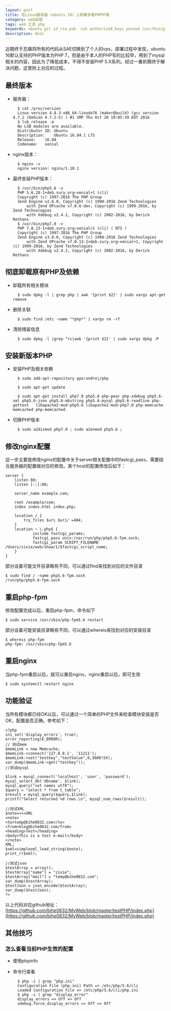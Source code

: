 ```yaml
---
layout: post
title: 在Linux服务器（ubuntu 16）上部署多套PHP环境
category: web前端
tags: web 工具 php
keywords: ubuntu git id_rsa.pub  ssh authorized_keys passwd /usr/bin/git-shell
description: desc
---
```


近期终于忍痛将所有的代码从SAE切换到了个人的vps，部署过程中发现，ubuntu 16默认支持的PHP版本为PHP 7，但是由于本人的PHP写的比较早，用到了mysql相关的内容，因此为了降低成本，不得不安装PHP 5.X系列。经过一番折腾终于解决问题，这里附上对应的过程。

## 最终版本

- 服务器：

		$ cat /proc/version
		Linux version 4.8.3-x86_64-linode76 (maker@build) (gcc version 4.7.2 (Debian 4.7.2-5) ) #1 SMP Thu Oct 20 19:05:39 EDT 2016
		$ lsb_release -a
		No LSB modules are available.
		Distributor ID:	Ubuntu
		Description:	Ubuntu 16.04.1 LTS
		Release:	16.04
		Codename:	xenial

- nginx版本：

		$ nginx -v
		nginx version: nginx/1.10.1

- 最终安装PHP版本：

		$ /usr/bin/php5.6 -v
		PHP 5.6.28-1+deb.sury.org~xenial+1 (cli)
		Copyright (c) 1997-2016 The PHP Group
		Zend Engine v2.6.0, Copyright (c) 1998-2016 Zend Technologies
		    with Zend OPcache v7.0.6-dev, Copyright (c) 1999-2016, by Zend Technologies
		    with Xdebug v2.4.1, Copyright (c) 2002-2016, by Derick Rethans
		$ /usr/bin/php7.0 -v
		PHP 7.0.13-1+deb.sury.org~xenial+1 (cli) ( NTS )
		Copyright (c) 1997-2016 The PHP Group
		Zend Engine v3.0.0, Copyright (c) 1998-2016 Zend Technologies
		    with Zend OPcache v7.0.13-1+deb.sury.org~xenial+1, Copyright (c) 1999-2016, by Zend Technologies
    		with Xdebug v2.4.1, Copyright (c) 2002-2016, by Derick Rethans

## 彻底卸载原有PHP及依赖

- 卸载所有相关模块

		$ sudo dpkg -l | grep php | awk '{print $2}' | sudo xargs apt-get remove 

- 删除关联

		$ sudo find /etc -name "*php*" | xargs rm -rf 

- 清除残留信息

		$ sudo dpkg -l |grep ^rc|awk '{print $2}' | sudo xargs dpkg -P

## 安装新版本PHP

- 安装PHP及相关依赖

		$ sudo add-apt-repository ppa:ondrej/php
		
		$ sudo apt-get update
		
		$ sudo apt-get install php7.0 php5.6 php-pear php-xdebug php5.6-xml php5.6-json php5.6-mbstring php5.6-mysql php5.6-readline php-gettext   libapache2-mod-php5.6 libapache2-mod-php7.0 php-memcache memcached php-memcached 

- 切换PHP版本

		$ sudo a2dismod php7.0 ; sudo a2enmod php5.6 ;
		
## 修改nginx配置

这一步主要是修改nginx的配置中关于server相关配置中的fastcgi_pass，需要结合服务器的配置做对应的修改。某个host的配置修改后如下：

	server {
		listen 80;
		listen [::]:80;
	
		server_name example.com;
	
		root /example/com;
		index index.html index.php;
	
		location / {
			try_files $uri $uri/ =404;
		}
		location ~ \.php$ {
	            include fastcgi_params;
	            fastcgi_pass unix:/var/run/php/php5.6-fpm.sock;
	            fastcgi_param SCRIPT_FILENAME /Users/zixie/web/show/1/$fastcgi_script_name;
	    }
	}

部分设备可能文件目录略有不同，可以通过find来找到对应的文件目录

	$ sudo find / -name php5.6-fpm.sock
	/run/php/php5.6-fpm.sock

## 重启php-fpm

修改配置完成以后，重启php-fpm，命令如下

	$ sudo service /usr/sbin/php-fpm5.6 restart

部分设备可能安装目录略有不同，可以通过whereis来找到对应的安装目录

	$ whereis php-fpm
	php-fpm: /usr/sbin/php-fpm5.6
	
## 重启nginx

当php-fpm重启以后，就可以重启nginx，nginx重启以后，即可生效

	$ sudo systemctl restart nginx

## 功能验证

当所有模块都已经OK以后，可以通过一个简单的PHP文件来检查模块安装是否OK，配置是否正确。参考如下：

	<?php
	ini_set('display_errors', true);
	error_reporting(E_ERROR);
	// 测试mem
	$memLink = new Memcache;
	$memLink->connect('127.0.0.1', '11211');
	$memLink->set("testkey","testValue",0,3600*24);
	var_dump($memLink->get("testkey"));
	//测试mysql
	
	$link = mysql_connect('localhost', 'user', 'password');
	mysql_select_db('dbname', $link);
	mysql_query("set names utf8");
	$query = "select * from t_table";
	$result = mysql_query($query,$link);
	printf("Select returned %d rows.\n", mysql_num_rows($result));
	
	//测试XML
	$note=<<<XML
	<note>
	<to>temp@bihe0832.com</to>
	<from>blog@bihe0832.com/from>
	<heading>Test</heading>
	<body>This is a test e-mail</body>
	</note>
	XML;
	$xml=simplexml_load_string($note);
	print_r($xml);
	
	//测试json
	$testArray = array();
	$testArray["name"] = "zixie";
	$testArray["mail"] = "temp@bihe0832.com";
	var_dump($testArray);
	$testJson = json_encode($testArray);
	var_dump($testJson);
	?> 

以上代码对应github地址：[https://github.com/bihe0832/MyWeb/blob/master/testPHP/index.php](https://github.com/bihe0832/MyWeb/blob/master/testPHP/index.php)

## 其他技巧

### 怎么查看当前PHP生效的配置

- 使用phpinfo
- 命令行查看

		$ php -i | grep "php.ini"
		Configuration File (php.ini) Path => /etc/php/5.6/cli
		Loaded Configuration File => /etc/php/5.6/cli/php.ini
		$ php -i | grep "display_error"
		display_errors => Off => Off
		xdebug.force_display_errors => Off => Off